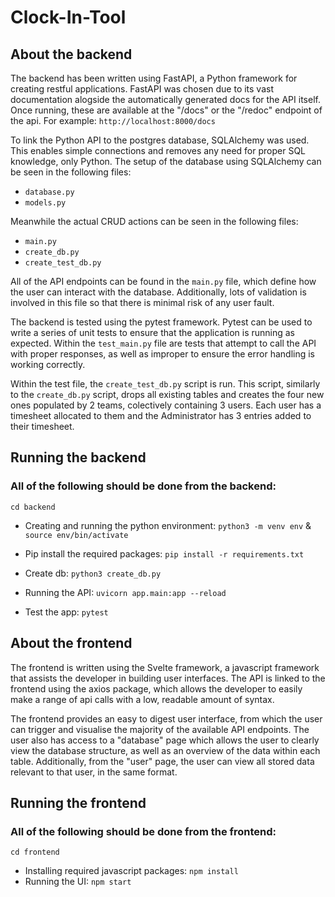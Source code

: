 # Clock-In-Tool

## About the backend

The backend has been written using FastAPI, a Python framework for creating restful applications. FastAPI was chosen due to its vast documentation alogside the automatically generated docs for the API itself. Once running, these are available at the "/docs" or the "/redoc" endpoint of the api. For example:
`http://localhost:8000/docs`

To link the Python API to the postgres database, SQLAlchemy was used. This enables simple connections and removes any need for proper SQL knowledge, only Python. The setup of the database using SQLAlchemy can be seen in the following files:

- `database.py`
- `models.py`

Meanwhile the actual CRUD actions can be seen in the following files:

- `main.py`
- `create_db.py`
- `create_test_db.py`

All of the API endpoints can be found in the `main.py` file, which define how the user can interact with the database. Additionally, lots of validation is involved in this file so that there is minimal risk of any user fault.

The backend is tested using the pytest framework. Pytest can be used to write a series of unit tests to ensure that the application is running as expected. Within the `test_main.py` file are tests that attempt to call the API with proper responses, as well as improper to ensure the error handling is working correctly.

Within the test file, the `create_test_db.py` script is run. This script, similarly to the `create_db.py` script, drops all existing tables and creates the four new ones populated by 2 teams, colectively containing 3 users. Each user has a timesheet allocated to them and the Administrator has 3 entries added to their timesheet.

## Running the backend

### All of the following should be done from the backend:

`cd backend`

- Creating and running the python environment:
  `python3 -m venv env` &
  `source env/bin/activate`

- Pip install the required packages:
  `pip install -r requirements.txt`

- Create db:
  `python3 create_db.py`
- Running the API:
  `uvicorn app.main:app --reload`
- Test the app:
  `pytest`

## About the frontend

The frontend is written using the Svelte framework, a javascript framework that assists the developer in building user interfaces. The API is linked to the frontend using the axios package, which allows the developer to easily make a range of api calls with a low, readable amount of syntax.

The frontend provides an easy to digest user interface, from which the user can trigger and visualise the majority of the available API endpoints. The user also has access to a "database" page which allows the user to clearly view the database structure, as well as an overview of the data within each table. Additionally, from the "user" page, the user can view all stored data relevant to that user, in the same format.

## Running the frontend

### All of the following should be done from the frontend:

`cd frontend`

- Installing required javascript packages:
  `npm install`
- Running the UI:
  `npm start`
